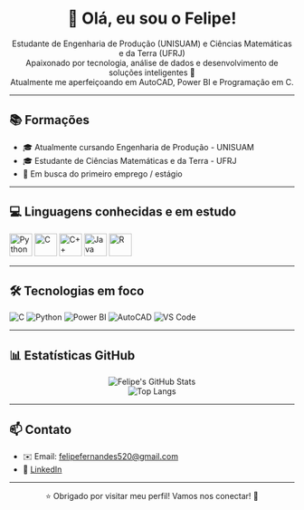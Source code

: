 <h1 align="center">👋 Olá, eu sou o Felipe!</h1>

<p align="center">
  Estudante de Engenharia de Produção (UNISUAM) e Ciências Matemáticas e da Terra (UFRJ) <br/>
  Apaixonado por tecnologia, análise de dados e desenvolvimento de soluções inteligentes 🚀<br/>
  Atualmente me aperfeiçoando em AutoCAD, Power BI e Programação em C.
</p>

---

## 📚 Formações

<ul>
  <li>🎓 Atualmente cursando Engenharia de Produção - UNISUAM</li>
  <li>🎓 Estudante de Ciências Matemáticas e da Terra - UFRJ</li>
  <li>🧭 Em busca do primeiro emprego / estágio</li>
</ul>

---

## 💻 Linguagens conhecidas e em estudo

<p>
  <img src="https://cdn.jsdelivr.net/gh/devicons/devicon/icons/python/python-original.svg" width="40" alt="Python"/>
  <img src="https://cdn.jsdelivr.net/gh/devicons/devicon/icons/c/c-original.svg" width="40" alt="C"/>
  <img src="https://cdn.jsdelivr.net/gh/devicons/devicon/icons/cplusplus/cplusplus-original.svg" width="40" alt="C++"/>
  <img src="https://cdn.jsdelivr.net/gh/devicons/devicon/icons/java/java-original.svg" width="40" alt="Java"/>
  <img src="https://cdn.jsdelivr.net/gh/devicons/devicon/icons/r/r-original.svg" width="40" alt="R"/>
</p>

---

## 🛠️ Tecnologias em foco

![C](https://img.shields.io/badge/C-00599C?style=for-the-badge&logo=c&logoColor=white)
![Python](https://img.shields.io/badge/Python-3776AB?style=for-the-badge&logo=python&logoColor=white)
![Power BI](https://img.shields.io/badge/Power_BI-F2C811?style=for-the-badge&logo=powerbi&logoColor=black)
![AutoCAD](https://img.shields.io/badge/AutoCAD-E34F26?style=for-the-badge&logo=autodesk&logoColor=white)
![VS Code](https://img.shields.io/badge/VS_Code-007ACC?style=for-the-badge&logo=visualstudiocode&logoColor=white)

---

## 📊 Estatísticas GitHub

<p align="center">
  <img src="https://github-readme-stats.vercel.app/api?username=felipefernandes89&show_icons=true&theme=tokyonight" alt="Felipe's GitHub Stats" />
  <br/>
  <img src="https://github-readme-stats.vercel.app/api/top-langs/?username=felipefernandes89&layout=compact&theme=tokyonight" alt="Top Langs" />
</p>

---

## 📫 Contato

- ✉️ Email: felipefernandes520@gmail.com  
- 💼 [LinkedIn](https://www.linkedin.com/in/felipe-fernandes-841a35188/)

---

<p align="center">⭐ Obrigado por visitar meu perfil! Vamos nos conectar! 🚀</p>
